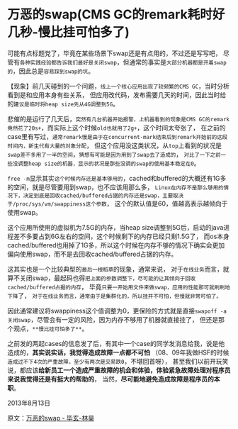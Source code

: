 
# 万恶的swap(CMS GC的remark耗时好几秒-慢比挂可怕多了)

可能有点标题党了，毕竟在某些场景下swap还是有点用的，不过还是写写吧，
尽管有`各种实践经验都告诉我们最好是关闭swap`，但通常的事实是`大部分机器都是开着swap的`，因此总是`容易踩到swap的坑`。

【现象】前几天碰到的一个问题，`线上一个核心应用出现了较频繁的CMS GC`，当时分析看到是和应用本身有些关系，
但应用改代码，发布需要几天的时间，因此当时给的`建议是临时将heap size先从4G调整到5G`。

悲催的是运行了几天后，`突然有几台机器开始报警，上机器看到的现象是CMS GC的remark竟然花了20s+`，而实际上这个时候`old也就用了2g+`，这个时间太夸张了，
在之前的case里有写过，`通常remark慢是由于在concurrent-mark结束后到remark开始前的这段时间内，新生代有大量的对象分配`，
但这个应用没这类状况，从`top`上看到的状况是`swap差不多用了一半的空间`，`猜想有可能是因为用到了swap去了造成的`，
`对比了一下之前一些没调整heap size的机器，显示的状况是那些没调的swap的使用基本稳定在0`。

`free -m`显示其实`这个时候内存还是基本够用的`，cached和buffered的大概还有1G多的空间，就是尽管要用到swap，也不应该用那么多，
`Linux在内存不是那么够用的情况下，决定到底是回收cached/buffered占据的内存还是swap，主要取决于/proc/sys/vm/swappiness这个参数`，
这个的默认值是60，值越高表示越倾向于使用swap。

这个应用所使用的虚拟机为7.5G的内存，当heap size调整到5G后，启动的java进程差不多要占到6G左右的空间，这个时候剩下的内存已经只剩1.5G了，
而os本身cached/buffered也用掉了1G多，所以这个时候在内存不够的情况下确实会更加偏向使用swap，而不是去回收cached/buffered占据的内存。

这其实也是一个比较典型的`最后一根稻草`的现象，通常来说，
对于`在线业务`而言，就算不关闭swap，最起码也得`把上面的参数调整下，尽可能的让其倾向于回收cached/buffered占据的内存`，
毕竟`只要一开始用文件来做swap，应用的性能那可就刷刷地下降`了，
`对于在线业务而言，通常由于是集群化的，所以挂并不可怕，但慢就非常可怕了。`

因此通常建议将swappiness这个值调整为0，更保险的方式就是直接`swapoff -a关闭swap`，尽管会有一定的风险，因为内存不够用了机器就直接挂了，
但还是那个观点，`**慢比挂可怕多了**`。

之前发的两起cases的信息发了后，有其中一个case的同学发消息给我，说是他造成的，**其实说实话，我觉得造成故障一点都不可怕**
（08、09年我做HSF的时候`造成过不下4次的严重故障，至少有两次是交易跌0`，不堪回首呀），
甚至我们以前开玩笑说，都应该**给新员工一个造成严重故障的机会和体验，体验紧急故障处理对程序员来说我觉得还是有挺大的帮助的**，
当然，**尽可能地避免造成故障是程序员的本职**。


2013年8月13日



原文：[万恶的swap - 毕玄-林昊](http://hellojava.info/?p=172)

